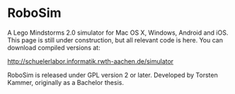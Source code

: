 RoboSim
=======

A Lego Mindstorms 2.0 simulator for Mac OS X, Windows, Android and iOS. This page is still under construction, but all relevant code is here. You can download compiled versions at:

<http://schuelerlabor.informatik.rwth-aachen.de/simulator>

RoboSim is released under GPL version 2 or later. Developed by Torsten Kammer, originally as a Bachelor thesis.
